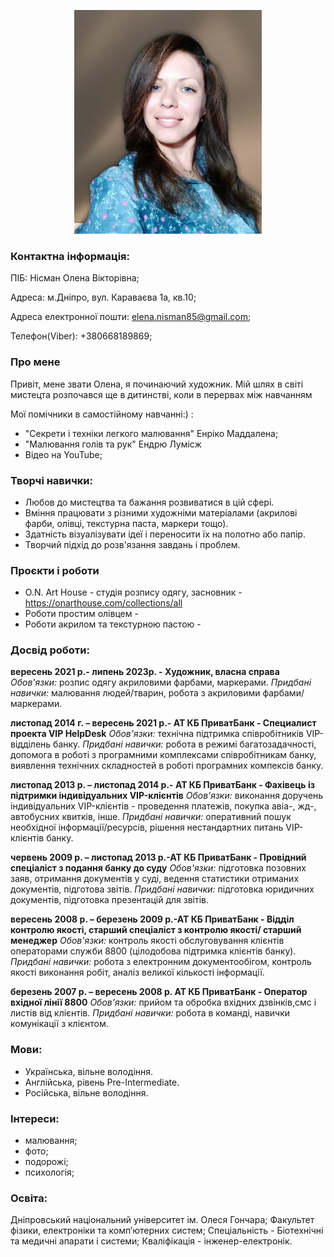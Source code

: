  <p align="center">
<img src="PhotoRoom-20230726_153507-01.jpeg" alt="my_photo">
 </p>
 
### Контактна інформація:

ПІБ: Нісман Олена Вікторівна;

Адреса: м.Дніпро, вул. Караваєва 1а, кв.10;

Адреса електронної пошти:
elena.nisman85@gmail.com;

Телефон(Viber): +380668189869;

### Про мене

   Привіт, мене звати Олена, я починаючий художник. Мій шлях в світі мистецта розпочався ще в дитинстві, коли в перервах між навчанням 

   
   Мої помічники в самостійному навчанні:) :
- "Секрети і техніки легкого малювання" Енріко Маддалена;
- "Малювання голів та рук" Ендрю Лумісж
- Відео на YouTube;

### Творчі навички:

- Любов до мистецтва та бажання розвиватися в цій сфері.
- Вміння працювати з різними художніми матеріалами (акрилові фарби, олівці, текстурна паста, маркери тощо).
- Здатність візуалізувати ідеї і переносити їх на полотно або папір.
- Творчий підхід до розв'язання завдань і проблем.

### Проєкти і роботи
- O.N. Art House - студія розпису одягу, засновник - https://onarthouse.com/collections/all
- Роботи простим олівцем -
- Роботи акрилом та текстурною пастою - 

### Досвід роботи:

**вересень 2021 р.- липень 2023р. - Художник, власна справа**
*Обов'язки:* розпис одягу акриловими фарбами, маркерами.
*Придбані навички:* малювання людей/тварин, робота з акриловими фарбами/маркерами.

**листопад 2014 г. – вересень 2021 р.- АТ КБ ПриватБанк - Специалист проекта VIP HelpDesk**
*Обов'язки:* технічна підтримка співробітників VIP-відділень банку.
*Придбані навички:* робота в режимі багатозадачності, допомога в роботі з програмними комплексами співробітникам банку,
виявлення технічних складностей в роботі програмних компексів банку.

**листопад 2013 р. – листопад 2014 р.- АТ КБ ПриватБанк -  Фахівець із підтримки індивідуальних VIP-клієнтів**
*Обов'язки:* виконання доручень індивідуальних VIP-клієнтів - проведення платежів, покупка авіа-, жд-, 
автобусних  квитків, інше.
*Придбані навички:* оперативний пошук необхідної інформації/ресурсів, рішення нестандартних питань VIP-клієнтів банку.

**червень 2009 р. – листопад 2013 р.-АТ КБ ПриватБанк - Провідний спеціаліст з подання банку до суду**
*Обов'язки:* підготовка позовних заяв, отримання документів у суді, ведення статистики отриманих документів, підготова звітів.
*Придбані навички:* підготовка юридичних документів, підготовка презентацій для звітів.

**вересень 2008 р. – березень 2009 р.-АТ КБ ПриватБанк - Відділ контролю якості, старший спеціаліст з контролю якості/
старший менеджер**
*Обов'язки:* контроль якості обслуговування клієнтів операторами служби 8800 (цілодобова підтримка клієнтів банку).
*Придбані навички:* робота з електронним документообігом, контроль якості виконання робіт, аналіз великої кількості 
інформації.

**березень 2007 р. – вересень 2008 р. АТ КБ ПриватБанк - Оператор вхідної лінії 8800**
*Обов'язки:* прийом та обробка вхідних дзвінків,смс і листів від клієнтів.
*Придбані навички:* робота в команді, навички комунікації з клієнтом.


### Мови:

- Українська, вільне володіння.
- Англійська, рівень Pre-Intermediate.
- Російська, вільне володіння.

### Інтереси:

- малювання;
- фото;
- подорожі;
- психологія;

### Освіта:

Дніпровський національний університет ім. Олеся Гончара;
Факультет фізики, електроніки та комп’ютерних систем;
Спеціальність - Біотехнічні та медичні апарати і системи;
Кваліфікація - інженер-електронік.



